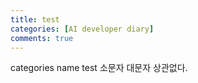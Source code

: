 ```yaml
---
title: test
categories: [AI developer diary]
comments: true
---
```


categories name test
소문자 대문자 상관없다.
